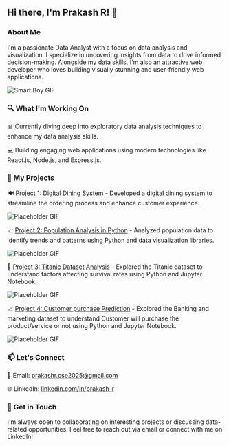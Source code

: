 ## Hi there, I'm Prakash R! 👋

### About Me

I'm a passionate Data Analyst with a focus on data analysis and visualization. I specialize in uncovering insights from data to drive informed decision-making. Alongside my data skills, I'm also an attractive web developer who loves building visually stunning and user-friendly web applications.

![Smart Boy GIF](https://media.giphy.com/media/v1.Y2lkPTc5MGI3NjExdXJxeXJyODl1dXlncnl3cnppcmQ3cGQ1NGpra2JjZXloZjc4MDBrMiZlcD12MV9naWZzX3NlYXJjaCZjdD1n/RbDKaczqWovIugyJmW/giphy.gif)

### 🔍 What I'm Working On

📊 Currently diving deep into exploratory data analysis techniques to enhance my data analysis skills.

💻 Building engaging web applications using modern technologies like React.js, Node.js, and Express.js.

### 🚀 My Projects

🍽️ [Project 1: Digital Dining System](https://github.com/prakash3r/Digital_dinning_System.git) - Developed a digital dining system to streamline the ordering process and enhance customer experience.

![Placeholder GIF](https://media.giphy.com/media/xT9IgzoKnwFNmISR8I/giphy.gif)

📈 [Project 2: Population Analysis in Python](#) - Analyzed population data to identify trends and patterns using Python and data visualization libraries.

![Placeholder GIF](https://media.giphy.com/media/xT9IgzoKnwFNmISR8I/giphy.gif)

🚢 [Project 3: Titanic Dataset Analysis](#) - Explored the Titanic dataset to understand factors affecting survival rates using Python and Jupyter Notebook.

![Placeholder GIF](https://media.giphy.com/media/xT9IgzoKnwFNmISR8I/giphy.gif)

 📈 [Project 4: Customer purchase Prediction](#) - Explored the Banking and marketing dataset to understand Customer will purchase the product/service or not using Python and Jupyter Notebook.

![Placeholder GIF](https://media.giphy.com/media/xT9IgzoKnwFNmISR8I/giphy.gif)

### 📫 Let's Connect

📧 Email: prakashr.cse2025@gmail.com

🌐 LinkedIn: [linkedin.com/in/prakash-r](https://linkedin.com/in/prakaashr2003)

### 💬 Get in Touch

I'm always open to collaborating on interesting projects or discussing data-related opportunities. Feel free to reach out via email or connect with me on LinkedIn!
